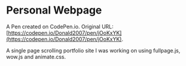 # Personal Webpage

A Pen created on CodePen.io. Original URL: [https://codepen.io/Donald2007/pen/jOoKxYK](https://codepen.io/Donald2007/pen/jOoKxYK).

A single page scrolling portfolio site I was working on using fullpage.js, wow.js and animate.css.